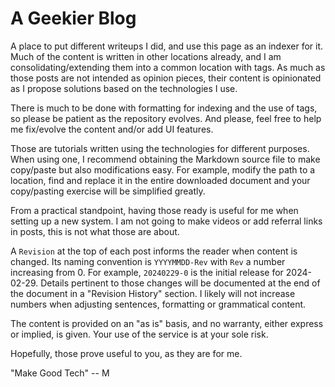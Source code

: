 # A Geekier Blog

A place to put different writeups I did, and use this page as an indexer for it.
Much of the content is written in other locations already, and I am consolidating/extending them into a common location with tags.
As much as those posts are not intended as opinion pieces, their content is opinionated as I propose solutions based on the technologies I use.

There is much to be done with formatting for indexing and the use of tags, so please be patient as the repository evolves. 
And please, feel free to help me fix/evolve the content and/or add UI features.

Those are tutorials written using the technologies for different purposes.
When using one, I recommend obtaining the Markdown source file to make copy/paste but also modifications easy.
For example, modify the path to a location, find and replace it in the entire downloaded document and your copy/pasting exercise will be simplified greatly.

From a practical standpoint, having those ready is useful for me when setting up a new system.
I am not going to make videos or add referral links in posts, this is not what those are about.

A `Revision` at the top of each post informs the reader when content is changed. 
Its naming convention is `YYYYMMDD-Rev` with `Rev` a number increasing from 0.
For example, `20240229-0` is the initial release for 2024-02-29.
Details pertinent to those changes will be documented at the end of the document in a "Revision History" section.
I likely will not increase numbers when adjusting sentences, formatting or grammatical content.

The content is provided on an "as is" basis, and no warranty, either express or implied, is given. Your use of the service is at your sole risk.

Hopefully, those prove useful to you, as they are for me.

"Make Good Tech"  -- M
